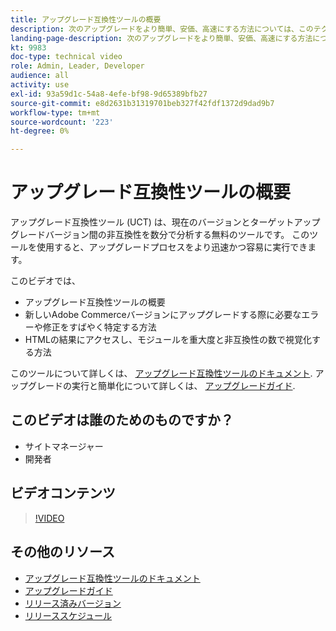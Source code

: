 ```yaml
---
title: アップグレード互換性ツールの概要
description: 次のアップグレードをより簡単、安価、高速にする方法については、このテクニカルビデオをご覧ください。
landing-page-description: 次のアップグレードをより簡単、安価、高速にする方法については、このテクニカルビデオをご覧ください。
kt: 9983
doc-type: technical video
role: Admin, Leader, Developer
audience: all
activity: use
exl-id: 93a59d1c-54a8-4efe-bf98-9d65389bfb27
source-git-commit: e8d2631b31319701beb327f42fdf1372d9dad9b7
workflow-type: tm+mt
source-wordcount: '223'
ht-degree: 0%

---
```


# アップグレード互換性ツールの概要

アップグレード互換性ツール (UCT) は、現在のバージョンとターゲットアップグレードバージョン間の非互換性を数分で分析する無料のツールです。 このツールを使用すると、アップグレードプロセスをより迅速かつ容易に実行できます。

このビデオでは、

- アップグレード互換性ツールの概要
- 新しいAdobe Commerceバージョンにアップグレードする際に必要なエラーや修正をすばやく特定する方法
- HTMLの結果にアクセスし、モジュールを重大度と非互換性の数で視覚化する方法

このツールについて詳しくは、 [アップグレード互換性ツールのドキュメント](https://experienceleague.adobe.com/docs/commerce-operations/upgrade-guide/upgrade-compatibility-tool/overview.html?lang=en). アップグレードの実行と簡単化について詳しくは、 [アップグレードガイド](https://experienceleague.adobe.com/docs/commerce-operations/upgrade-guide/overview.html).

## このビデオは誰のためのものですか？

- サイトマネージャー
- 開発者

## ビデオコンテンツ

>[!VIDEO](https://video.tv.adobe.com/v/341245?quality=12&learn=on)

## その他のリソース

- [アップグレード互換性ツールのドキュメント](https://experienceleague.adobe.com/docs/commerce-operations/upgrade-guide/upgrade-compatibility-tool/overview.html?lang=en)
- [アップグレードガイド](https://experienceleague.adobe.com/docs/commerce-operations/upgrade-guide/overview.html)
- [リリース済みバージョン](https://experienceleague.adobe.com/docs/commerce-operations/release/versions.html)
- [リリーススケジュール](https://experienceleague.adobe.com/docs/commerce-operations/release/planning/schedule.html)
